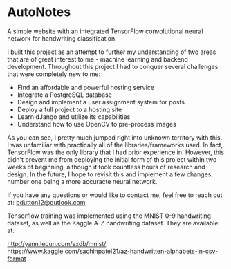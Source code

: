# AutoNotes
A simple website with an integrated TensorFlow convolutional neural network for handwriting classification.

I built this project as an attempt to further my understanding of two areas that are of great interest to me - machine learning and backend development. Throughout this project I had to conquer several challenges that were completely new to me:
 
 - Find an affordable and powerful hosting service
 - Integrate a PostgreSQL database
 - Design and implement a user assignment system for posts
 - Deploy a full project to a hosting site
 - Learn dJango and utilize its capabilities
 - Understand how to use OpenCV to pre-process images

As you can see, I pretty much jumped right into unknown territory with this. I was unfamiliar with practically all of the libraries/frameworks used. In fact, TensorFlow was the only library that I had prior experience in. However, this didn't prevent me from deploying the initial form of this project within two weeks of beginning, although it took countless hours of research and design. In the future, I hope to revisit this and implement a few changes, number one being a more accuracte neural network.

If you have any questions or would like to contact me, feel free to reach out at: bdutton12@outlook.com


Tensorflow training was implemented using the MNIST 0-9 handwriting dataset, as well as the Kaggle A-Z handwriting dataset. They are available at:

http://yann.lecun.com/exdb/mnist/
https://www.kaggle.com/sachinpatel21/az-handwritten-alphabets-in-csv-format